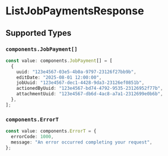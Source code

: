 # ListJobPaymentsResponse


## Supported Types

### `components.JobPayment[]`

```typescript
const value: components.JobPayment[] = [
  {
    uuid: "123e4567-03e5-4b0a-9797-23126f27bb9b",
    editDate: "2025-08-01 12:00:00",
    jobUuid: "123e4567-dec1-4428-9da3-23126ef0851b",
    actionedByUuid: "123e4567-bd74-4792-9535-23126952f77b",
    attachmentUuid: "123e4567-db6d-4ac8-a7a1-2312699e0b6b",
  },
];
```

### `components.ErrorT`

```typescript
const value: components.ErrorT = {
  errorCode: 1000,
  message: "An error occurred completing your request",
};
```

